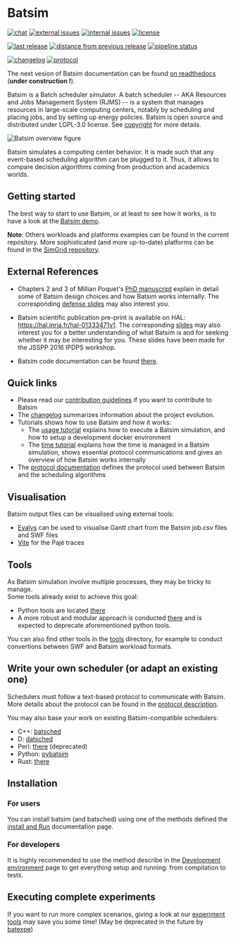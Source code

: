 Batsim
======
[![chat](https://img.shields.io/badge/chat-on%20mattermost-blue.svg)](https://framateam.org/signup_user_complete/?id=5xb995hph3d79yj738pokxrnuh)
[![external issues](https://img.shields.io/badge/external%20issues-github-orange.svg)](https://github.com/oar-team/batsim/issues)
[![internal issues](https://img.shields.io/badge/internal%20issues-inria%20gitlab-orange.svg)](https://gitlab.inria.fr/batsim/batsim/issues)
[![license](https://img.shields.io/badge/license-LGPL%203.0-green.svg)](https://www.gnu.org/licenses/lgpl-3.0.en.html)

[![last release](https://img.shields.io/badge/release-v2.0.0-blue.svg)](https://github.com/oar-team/batsim/releases/tag/v2.0.0)
[![distance from previous release](https://img.shields.io/github/commits-since/oar-team/batsim/v2.0.0.svg)](https://github.com/oar-team/batsim/compare/v2.0.0...HEAD)
[![pipeline status](https://framagit.org/batsim/batsim/badges/master/pipeline.svg)](https://framagit.org/batsim/batsim/pipelines)

[![changelog](https://img.shields.io/badge/doc-changelog-blue.svg)](https://github.com/oar-team/batsim/blob/master/doc/changelog.md)
[![protocol](https://img.shields.io/badge/doc-protocol-blue.svg)](https://github.com/oar-team/batsim/blob/master/doc/proto_description.md)

The next vesion of Batsim documentation can be found
[on readthedocs](https://batsim.readthedocs.io/en/latest/) (**under construction !**).

Batsim is a Batch scheduler simulator.
A batch scheduler -- AKA Resources and Jobs Management System (RJMS) --
is a system that manages resources in large-scale computing centers,
notably by scheduling and placing jobs, and by setting up energy policies.
Batsim is open source and distributed under LGPL-3.0 license.
See [copyright](copyright) for more details.

![Batsim overview figure][]

Batsim simulates a computing center behavior.
It is made such that any event-based scheduling algorithm can be plugged to it.
Thus, it allows to compare decision algorithms coming from production and
academics worlds.

Getting started
---------------

The best way to start to use Batsim, or at least to see how it works, is to have
a look at the [Batsim demo](demo).

**Note**: Others workloads and platforms examples can be found in the
current repository. More sophisticated (and more up-to-date) platforms can be
found in the [SimGrid repository](https://github.com/simgrid/simgrid).

External References
-------------------
-   Chapters 2 and 3 of Millian Poquet's
    [PhD manuscript](https://mpoquet.github.io/research/phd/manuscript.pdf)
    explain in detail some of Batsim design choices and how Batsim works
    internally. The corresponding
    [defense slides](https://mpoquet.github.io/research/phd/defense_slides.pdf)
    may also interest you.

-   Batsim scientific publication pre-print is available on HAL:
    <https://hal.inria.fr/hal-01333471v1>.
    The corresponding [slides](./publications/Batsim\_JSSPP\_2016.pdf) may
    also interest you for a better understanding of what Batsim is
    and for seeking whether it may be interesting for you.
    These slides have been made for the JSSPP 2016 IPDPS workshop.

-   Batsim code documentation can be found
    [there](http://batsim.gforge.inria.fr/batsim/doxygen).

Quick links
-----------
-   Please read our [contribution guidelines](CONTRIBUTING.md) if you want to
    contribute to Batsim
-   The [changelog](doc/changelog.md) summarizes information about the project
    evolution.
-   Tutorials shows how to use Batsim and how it works:
    -   The [usage tutorial](doc/tuto_usage.md) explains how to execute a Batsim
        simulation, and how to setup a development docker environment
    -   The [time tutorial](doc/tuto_time.md) explains how the time is managed in a
        Batsim simulation, shows essential protocol communications and gives an
        overview of how Batsim works internally
-   The [protocol documentation](doc/proto_description.md) defines the protocol
    used between Batsim and the scheduling algorithms

Visualisation
-------------

Batsim output files can be visualised using external tools:

-   [Evalys](http://evalys.readthedocs.io) can be used to visualise Gantt chart from the Batsim job.csv files
    and SWF files
-   [Vite][] for the Pajé traces

Tools
-----

As Batsim simulation involve multiple processes, they may be tricky to manage.  
Some tools already exist to achieve this goal:

-   Python tools are located [there](./tools/experiments)
-   A more robust and modular approach is conducted
    [there](https://gitlab.inria.fr/batsim/batexpe) and is expected to deprecate
    aforementioned python tools.

You can also find other tools in the [tools](./tools) directory,
for example to conduct convertions between SWF and Batsim workload formats.

Write your own scheduler (or adapt an existing one)
---------------------------------------------------

Schedulers must follow a text-based protocol to communicate with Batsim.
More details about the protocol can be found in the [protocol description][].

You may also base your work on existing Batsim-compatible schedulers:
-   C++: [batsched][batsched gitlab]
-   D: [datsched][datsched gitlab]
-   Perl: [there][perl sched repo] (deprecated)
-   Python: [pybatsim][pybatsim gitlab]
-   Rust: [there][rust sched repo]

Installation
------------

### For users

You can install batsim (and batsched) using one of the methods defined the
[install and Run](doc/run_batsim.md) documentation page.

### For developers

It is highly recommended to use the method describe in the
[Development environment](doc/dev_batsim.md) page to get everything setup and
running: from compilation to tests.

Executing complete experiments
------------------------------

If you want to run more complex scenarios, giving a look at our
[experiment tools](./tools/experiments) may save you some time! (May be
deprecated in the future by [batexpe](https://gitlab.inria.fr/batsim/batexpe))

[Batsim overview figure]: ./doc/batsim_rjms_overview.png

<!-- [./publications/Batsim\_JSSPP\_2016.pdf]: ./publications/Batsim_JSSPP_2016.pdf -->
<!-- [Evalys]: https://github.com/oar-team/evalys -->
[Vite]: http://vite.gforge.inria.fr/
[protocol description]: ./doc/proto_description.md
<!-- [oar3]: https://github.com/oar-team/oar3 -->

[pybatsim gitlab]: https://gitlab.inria.fr/batsim/pybatsim
[batsched gitlab]: https://gitlab.inria.fr/batsim/batsched
[datsched gitlab]: https://gitlab.inria.fr/batsim/datsched
[rust sched repo]: https://gitlab.inria.fr/adfaure/schedulers
[perl sched repo]: https://github.com/fernandodeperto/batch-simulator
<!-- [batsim ci]: https://gricad-gitlab.univ-grenoble-alpes.fr/batsim/batsim/pipelines -->

